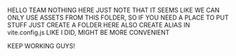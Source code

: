 HELLO TEAM
NOTHING HERE
JUST NOTE THAT IT SEEMS LIKE WE CAN ONLY USE ASSETS FROM THIS FOLDER, SO IF YOU NEED A PLACE TO PUT STUFF JUST CREATE A FOLDER HERE
ALSO CREATE ALIAS IN vite.config.js LIKE I DID, MIGHT BE MORE CONVENIENT

KEEP WORKING GUYS!